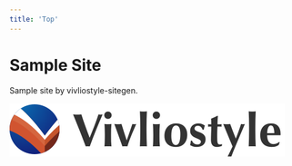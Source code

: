 ```yaml
---
title: 'Top'
---
```


# Sample Site

Sample site by vivliostyle-sitegen.

![Vivliostyle Logo](vivliostyle-logo.svg)

